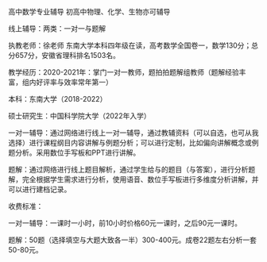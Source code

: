 高中数学专业辅导  初高中物理、化学、生物亦可辅导

线上辅导：两类：一对一与题解

执教老师：徐老师 东南大学本科四年级在读，高考数学全国卷一，数学130分；总分657分，安徽省理科排名1503名。

教学经历：2020-2021年：掌门一对一教师，题拍拍题解组教师（题解经验丰富，组内好评率与效率常年第一）

本科：东南大学（2018-2022）

硕士研究生：中国科学院大学（2022年入学）

一对一辅导：通过网络进行线上一对一辅导，通过教辅资料（可以自选，也可从我选择）进行课程纲目内容讲解与例题分析；可以进行定制，比如偏向讲解概念或例题分析。采用数位手写板和PPT进行讲解。


题解：通过网络进行线上题目解析，通过学生给与的题目（与答案），进行分析题解，完全根据学生需求进行分析，使用语音、数位手写板进行多维度分析讲解，并可以进行建档记录。

收费标准：

一对一辅导：一课时一小时，前10小时价格60元一课时，之后90元一课时。

题解：50题（选择填空与大题大致各一半）300-400元。成卷22题左右分析一套50-80元。
